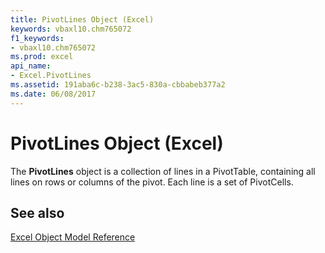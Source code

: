 ```yaml
---
title: PivotLines Object (Excel)
keywords: vbaxl10.chm765072
f1_keywords:
- vbaxl10.chm765072
ms.prod: excel
api_name:
- Excel.PivotLines
ms.assetid: 191aba6c-b238-3ac5-830a-cbbabeb377a2
ms.date: 06/08/2017
---
```



# PivotLines Object (Excel)

The  **PivotLines** object is a collection of lines in a PivotTable, containing all lines on rows or columns of the pivot. Each line is a set of PivotCells.


## See also


[Excel Object Model Reference](./overview/object-model-excel-vba-reference.md)



